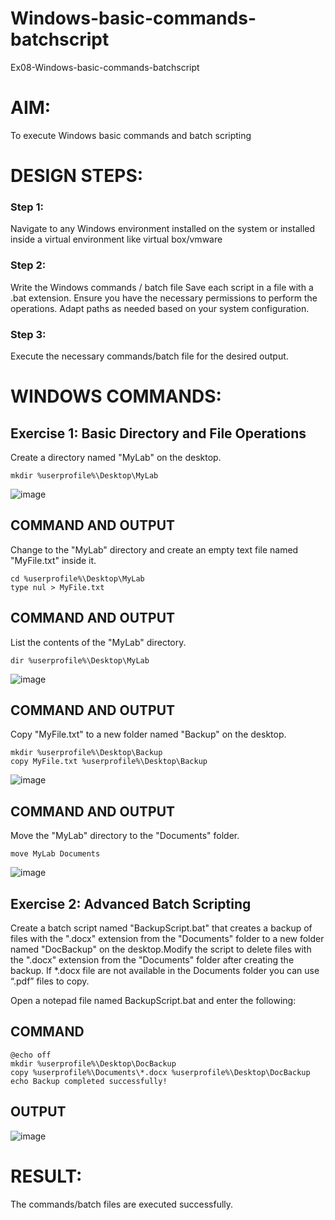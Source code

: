 # Windows-basic-commands-batchscript
Ex08-Windows-basic-commands-batchscript
# AIM:
To execute Windows basic commands and batch scripting
# DESIGN STEPS:
### Step 1:
Navigate to any Windows environment installed on the system or installed inside a virtual environment like virtual box/vmware 
### Step 2:
Write the Windows commands / batch file
Save each script in a file with a .bat extension.
Ensure you have the necessary permissions to perform the operations.
Adapt paths as needed based on your system configuration.
### Step 3:
Execute the necessary commands/batch file for the desired output. 
# WINDOWS COMMANDS:
## Exercise 1: Basic Directory and File Operations
Create a directory named "MyLab" on the desktop.
```
mkdir %userprofile%\Desktop\MyLab
```
![image](https://github.com/user-attachments/assets/d5613466-cdf8-4eaf-a554-2680e004e75d)
## COMMAND AND OUTPUT
Change to the "MyLab" directory and create an empty text file named "MyFile.txt" inside it.
```
cd %userprofile%\Desktop\MyLab
type nul > MyFile.txt
```
## COMMAND AND OUTPUT
List the contents of the "MyLab" directory.
```
dir %userprofile%\Desktop\MyLab
```
![image](https://github.com/user-attachments/assets/55ac395b-9df8-4595-86a0-de4cacd51d9e)
## COMMAND AND OUTPUT
Copy "MyFile.txt" to a new folder named "Backup" on the desktop.
```
mkdir %userprofile%\Desktop\Backup
copy MyFile.txt %userprofile%\Desktop\Backup
```
![image](https://github.com/user-attachments/assets/bf5995bc-de49-464e-adc0-6fd5bae868bd)
## COMMAND AND OUTPUT
Move the "MyLab" directory to the "Documents" folder.
```
move MyLab Documents
```
![image](https://github.com/user-attachments/assets/4b453e10-16d9-4a00-be70-16fb79b964e4)
## Exercise 2: Advanced Batch Scripting
Create a batch script named "BackupScript.bat" that creates a backup of files with the ".docx" extension from the "Documents" folder to a new folder named "DocBackup" on the desktop.Modify the script to delete files with the ".docx" extension from the "Documents" folder after creating the backup. If *.docx file are not available in the Documents folder you can use “.pdf” files to copy.

Open a notepad file named BackupScript.bat and enter the following:
## COMMAND
```
@echo off
mkdir %userprofile%\Desktop\DocBackup
copy %userprofile%\Documents\*.docx %userprofile%\Desktop\DocBackup
echo Backup completed successfully!
```
## OUTPUT
![image](https://github.com/user-attachments/assets/b5652ada-cdbb-440a-ba9c-f721bc9015bc)
# RESULT:
The commands/batch files are executed successfully.
